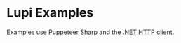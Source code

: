 # Lupi Examples
Examples use [Puppeteer Sharp](https://github.com/hardkoded/puppeteer-sharp) and the [.NET HTTP client](https://docs.microsoft.com/en-us/dotnet/api/system.net.http.httpclient?view=netcore-3.1).

